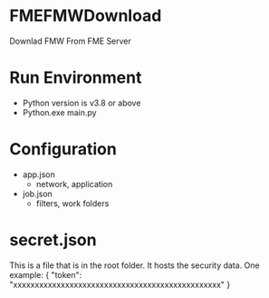 # FMEFMWDownload
Downlad FMW From FME Server

# Run Environment
- Python version is v3.8 or above
- Python.exe main.py

# Configuration
- app.json
  - network, application
- job.json  
  - filters, work folders 

# secret.json
This is a file that is in the root folder. It hosts the security data. One example:
{
  "token": "xxxxxxxxxxxxxxxxxxxxxxxxxxxxxxxxxxxxxxxxxxxxxxxx"
}
